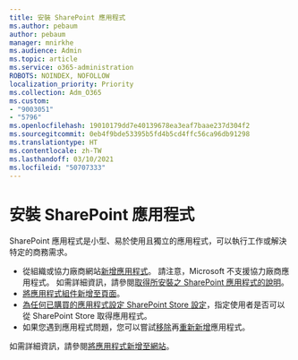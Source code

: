 ```yaml
---
title: 安裝 SharePoint 應用程式
ms.author: pebaum
author: pebaum
manager: mnirkhe
ms.audience: Admin
ms.topic: article
ms.service: o365-administration
ROBOTS: NOINDEX, NOFOLLOW
localization_priority: Priority
ms.collection: Adm_O365
ms.custom:
- "9003051"
- "5796"
ms.openlocfilehash: 19010179dd7e40139678ea3eaf7baae237d304f2
ms.sourcegitcommit: 0eb4f9bde53395b5fd4b5cd4ffc56ca96db91298
ms.translationtype: HT
ms.contentlocale: zh-TW
ms.lasthandoff: 03/10/2021
ms.locfileid: "50707333"
---
```

# <a name="install-sharepoint-apps"></a>安裝 SharePoint 應用程式

SharePoint 應用程式是小型、易於使用且獨立的應用程式，可以執行工作或解決特定的商務需求。

- 從組織或協力廠商網站[新增應用程式](https://support.microsoft.com/office/ef9c0dbd-7fe1-4715-a1b0-fe3bc81317cb)。 請注意，Microsoft 不支援協力廠商應用程式。 如需詳細資訊，請參閱[取得所安裝之 SharePoint 應用程式的說明](https://support.office.com/article/get-help-for-a-sharepoint-app-you-installed-fd98af7f-6af0-4573-8360-8f5631c6ab21)。
-   [將應用程式組件新增至頁面](https://support.microsoft.com/office/6f06c0b7-44b8-4c69-b4ad-85197eee8d78)。
-   [為任何已購買的應用程式設定 SharePoint Store 設定](https://docs.microsoft.com/sharepoint/configure-sharepoint-store-settings)，指定使用者是否可以從 SharePoint Store 取得應用程式。
-   如果您遇到應用程式問題，您可以嘗試[移除](https://support.microsoft.com/office/03198d1b-c33b-498d-9469-af641a587d6c)再[重新新增](https://support.microsoft.com/office/ef9c0dbd-7fe1-4715-a1b0-fe3bc81317cb)應用程式。

如需詳細資訊，請參閱[將應用程式新增至網站](https://support.microsoft.com/office/add-an-app-to-a-site-ef9c0dbd-7fe1-4715-a1b0-fe3bc81317cb)。